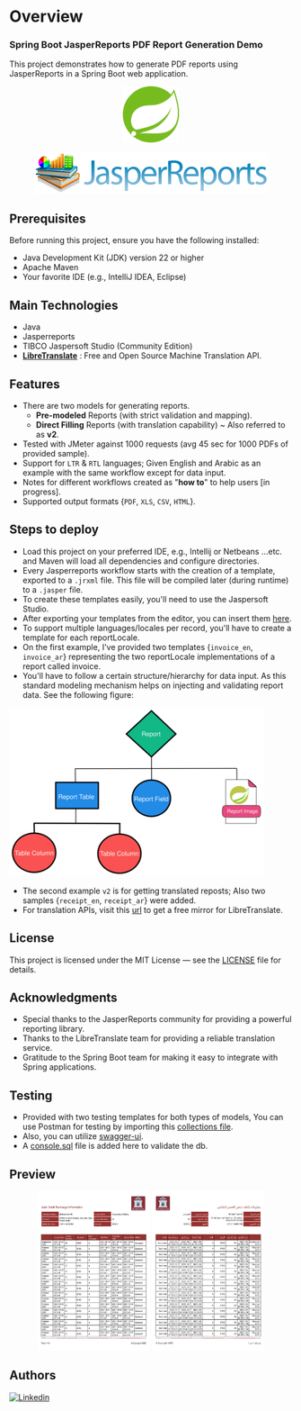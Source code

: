 # Overview
### Spring Boot JasperReports PDF Report Generation Demo
This project demonstrates how to generate PDF reports using JasperReports in a Spring Boot web application.

<p align="center">
   <img src="samples/spring.svg" height="100" alt="spring"/>
</p>
<p align="center">
  <img src="samples/jasper-reports.png" width="417" alt="jasperreports"/>
</p>

## Prerequisites
Before running this project, ensure you have the following installed:

- Java Development Kit (JDK) version 22 or higher
- Apache Maven
- Your favorite IDE (e.g., IntelliJ IDEA, Eclipse)

## Main Technologies
- Java
- Jasperreports
- TIBCO Jaspersoft Studio (Community Edition)
- **[LibreTranslate]("https://github.com/LibreTranslate/LibreTranslate")** : Free and Open Source Machine Translation
  API.

## Features
- There are two models for generating reports.
    - **Pre-modeled** Reports (with strict validation and mapping).
    - **Direct Filling** Reports (with translation capability) ~ Also referred to as **v2**.
- Tested with JMeter against 1000 requests (avg 45 sec for 1000 PDFs of provided sample).
- Support for `LTR` & `RTL` languages; Given English and Arabic as an example with the same workflow except for data
  input.
- Notes for different workflows created as "**how to**" to help users [in progress].
- Supported output formats {`PDF`, `XLS`, `CSV`, `HTML`}.

## Steps to deploy
- Load this project on your preferred IDE, e.g., Intellij or Netbeans ...etc. and Maven will load all dependencies
  and configure directories.
- Every Jasperreports workflow starts with the creation of a template, exported to a `.jrxml` file.
  This file will be compiled later (during runtime) to a `.jasper` file.
- To create these templates easily, you'll need to use the Jaspersoft Studio.
- After exporting your templates from the editor, you can insert them [here]("src/main/resources/static/templates").
- To support multiple languages/locales per record, you'll have to create a template for each reportLocale.
- On the first example, I've provided two templates {`invoice_en`, `invoice_ar`} representing the two reportLocale
  implementations of a report called invoice.
- You'll have to follow a certain structure/hierarchy for data input.
  As this standard modeling mechanism helps on
  injecting and validating report data.
  See the following figure:

<img src="samples/overview.svg" height="300" alt="overview"/>

- The second example `v2` is for getting translated reposts; Also two samples {`receipt_en`, `receipt_ar`} were added.
- For translation APIs,
  visit this [url](https://github.com/LibreTranslate/LibreTranslate/tree/main?tab=readme-ov-file#mirrors) 
  to get a free mirror for LibreTranslate.

## License
This project is licensed under the MIT License — see the [LICENSE](LICENSE) file for details.

## Acknowledgments
- Special thanks to the JasperReports community for providing a powerful reporting library.
- Thanks to the LibreTranslate team for providing a reliable translation service.
- Gratitude to the Spring Boot team for making it easy to integrate with Spring applications.

## Testing
- Provided with two testing templates for both types of models, You can use Postman for testing
  by importing this [collections file]("samples/test.postman_collection.json").
- Also, you can utilize [swagger-ui]("http://localhost:8083/swagger-ui/index.html).
- A [console.sql](samples/console.sql) file is added here to validate the db.

## Preview
<p align="center">
  <reportTable>
    <tr>
      <td><img src="samples/en_Page1.jpg" style="width: 200px" alt="report_english"/></td>
      <td><img src="samples/ar_Page1.jpg" style="width: 200px" alt="report_arabic"/></td>
    </tr>
  </reportTable>
</p> 

## Authors

[![Linkedin](https://img.shields.io/badge/LinkedIn-0077B5?style=for-the-badge&logo=linkedin&logoColor=white&label=Muhammad%20Ali)](https://linkedin.com/in/zatribune)


 
 
